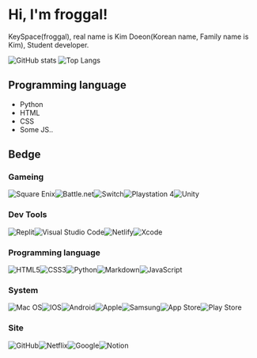 # Hi, I'm froggal!
KeySpace(froggal), real name is Kim Doeon(Korean name, Family name is Kim), Student developer.

![GitHub stats](https://github-readme-stats.vercel.app/api?username=froggal&show_icons=true&theme=dark)
![Top Langs](https://github-readme-stats.vercel.app/api/top-langs/?username=froggal&layout=compact&theme=dark)


## Programming language
* Python
* HTML
* CSS
* Some JS..

## Bedge
### Gameing
![Square Enix](https://img.shields.io/badge/SquareEnix-%23ED1C24.svg?style=for-the-badge&logo=SquareEnix&logoColor=white)![Battle.net](https://img.shields.io/badge/battle.net-%2300AEFF.svg?style=for-the-badge&logo=battle.net&logoColor=white)![Switch](https://img.shields.io/badge/Switch-E60012?style=for-the-badge&logo=nintendo-switch&logoColor=white)![Playstation 4](https://img.shields.io/badge/Playstation%204-003791?style=for-the-badge&logo=playstation-4&logoColor=white)![Unity](https://img.shields.io/badge/unity-%23000000.svg?style=for-the-badge&logo=unity&logoColor=white)
### Dev Tools
![Replit](https://img.shields.io/badge/Replit-DD1200?style=for-the-badge&logo=Replit&logoColor=white)![Visual Studio Code](https://img.shields.io/badge/Visual%20Studio%20Code-0078d7.svg?style=for-the-badge&logo=visual-studio-code&logoColor=white)![Netlify](https://img.shields.io/badge/netlify-%23000000.svg?style=for-the-badge&logo=netlify&logoColor=#00C7B7)![Xcode](https://img.shields.io/badge/Xcode-007ACC?style=for-the-badge&logo=Xcode&logoColor=white)
### Programming language
![HTML5](https://img.shields.io/badge/html5-%23E34F26.svg?style=for-the-badge&logo=html5&logoColor=white)![CSS3](https://img.shields.io/badge/css3-%231572B6.svg?style)![Python](https://img.shields.io/badge/python-3670A0?style=for-the-badge&logo=python&logoColor=ffdd54)![Markdown](https://img.shields.io/badge/markdown-%23000000.svg?style=for-the-badge&logo=markdown&logoColor=white)![JavaScript](https://img.shields.io/badge/javascript-%23323330.svg?style=for-the-badge&logo=javascript&logoColor=%23F7DF1E)
### System
![Mac OS](https://img.shields.io/badge/mac%20os-000000?style=for-the-badge&logo=macos&logoColor=F0F0F0)![IOS](https://img.shields.io/badge/iOS-000000?style=for-the-badge&logo=ios&logoColor=white)![Android](https://img.shields.io/badge/Android-3DDC84?style=for-the-badge&logo=android&logoColor=white)![Apple](https://img.shields.io/badge/Apple-%23000000.svg?style=for-the-badge&logo=apple&logoColor=white)![Samsung](https://img.shields.io/badge/Samsung-%231428A0.svg?style=for-the-badge&logo=samsung&logoColor=white)![App Store](https://img.shields.io/badge/App_Store-0D96F6?style=for-the-badge&logo=app-store&logoColor=white)![Play Store](https://img.shields.io/badge/Google_Play-414141?style=for-the-badge&logo=google-play&logoColor=white)
### Site
![GitHub](https://img.shields.io/badge/github-%23121011.svg?style=for-the-badge&logo=github&logoColor=white)![Netflix](https://img.shields.io/badge/Netflix-E50914?style=for-the-badge&logo=netflix&logoColor=white)![Google](https://img.shields.io/badge/google-4285F4?style=for-the-badge&logo=google&logoColor=white)![Notion](https://img.shields.io/badge/Notion-%23000000.svg?style=for-the-badge&logo=notion&logoColor=white)
